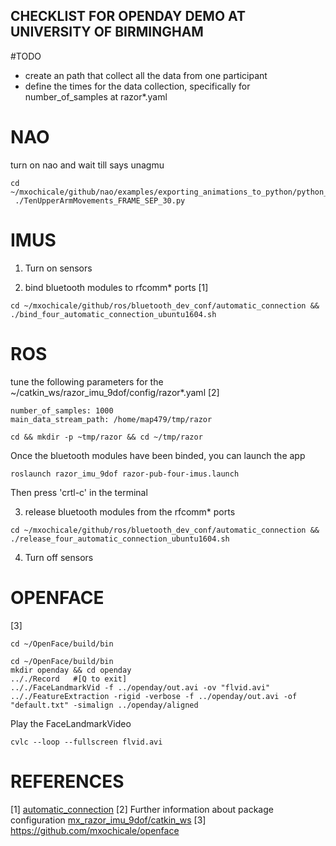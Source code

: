 CHECKLIST FOR OPENDAY DEMO AT UNIVERSITY OF BIRMINGHAM
---

#TODO
* create an path that collect all the data from one participant
* define the times for the data collection, specifically for number_of_samples
at razor*.yaml

# NAO

turn on nao and wait till says unagmu
```
cd ~/mxochicale/github/nao/examples/exporting_animations_to_python/python_scripts
 ./TenUpperArmMovements_FRAME_SEP_30.py
```


# IMUS

1. Turn on sensors

2. bind bluetooth modules to rfcomm* ports [1]

```
cd ~/mxochicale/github/ros/bluetooth_dev_conf/automatic_connection && ./bind_four_automatic_connection_ubuntu1604.sh
```


# ROS

tune the following parameters for the ~/catkin_ws/razor_imu_9dof/config/razor*.yaml [2]
```
number_of_samples: 1000
main_data_stream_path: /home/map479/tmp/razor
```

```
cd && mkdir -p ~tmp/razor && cd ~/tmp/razor
```

Once the bluetooth modules have been binded, you can launch the app

```
roslaunch razor_imu_9dof razor-pub-four-imus.launch
```

Then press 'crtl-c' in the terminal


3. release bluetooth modules from  the rfcomm* ports
```
cd ~/mxochicale/github/ros/bluetooth_dev_conf/automatic_connection && ./release_four_automatic_connection_ubuntu1604.sh
```

4. Turn off sensors


# OPENFACE

[3]

```
cd ~/OpenFace/build/bin
```

```
cd ~/OpenFace/build/bin
mkdir openday && cd openday
.././Record   #[Q to exit]
.././FaceLandmarkVid -f ../openday/out.avi -ov "flvid.avi"
.././FeatureExtraction -rigid -verbose -f ../openday/out.avi -of "default.txt" -simalign ../openday/aligned
```

Play the FaceLandmarkVideo
```
cvlc --loop --fullscreen flvid.avi
```



#  REFERENCES


[1] [automatic_connection](https://github.com/mxochicale/ros/tree/master/bluetooth_dev_conf/automatic_connection)
[2] Further information about package configuration [mx_razor_imu_9dof/catkin_ws](https://github.com/mxochicale/ros/tree/master/mx_razor_imu_9dof/catkin_ws)
[3] https://github.com/mxochicale/openface
